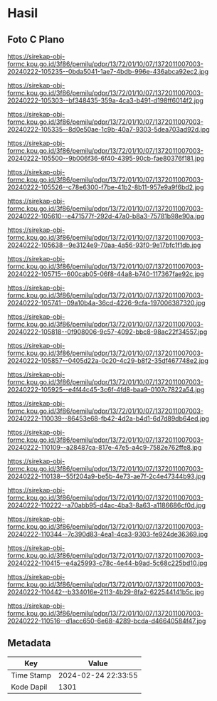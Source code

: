 # Hasil

## Foto C Plano

https://sirekap-obj-formc.kpu.go.id/3f86/pemilu/pdpr/13/72/01/10/07/1372011007003-20240222-105235--0bda5041-1ae7-4bdb-996e-436abca92ec2.jpg

https://sirekap-obj-formc.kpu.go.id/3f86/pemilu/pdpr/13/72/01/10/07/1372011007003-20240222-105303--bf348435-359a-4ca3-b491-d198ff6014f2.jpg

https://sirekap-obj-formc.kpu.go.id/3f86/pemilu/pdpr/13/72/01/10/07/1372011007003-20240222-105335--8d0e50ae-1c9b-40a7-9303-5dea703ad92d.jpg

https://sirekap-obj-formc.kpu.go.id/3f86/pemilu/pdpr/13/72/01/10/07/1372011007003-20240222-105500--9b006f36-6f40-4395-90cb-fae80376f181.jpg

https://sirekap-obj-formc.kpu.go.id/3f86/pemilu/pdpr/13/72/01/10/07/1372011007003-20240222-105526--c78e6300-f7be-41b2-8b11-957e9a9f6bd2.jpg

https://sirekap-obj-formc.kpu.go.id/3f86/pemilu/pdpr/13/72/01/10/07/1372011007003-20240222-105610--e471577f-292d-47a0-b8a3-75781b98e90a.jpg

https://sirekap-obj-formc.kpu.go.id/3f86/pemilu/pdpr/13/72/01/10/07/1372011007003-20240222-105638--9e3124e9-70aa-4a56-93f0-9e17bfc1f1db.jpg

https://sirekap-obj-formc.kpu.go.id/3f86/pemilu/pdpr/13/72/01/10/07/1372011007003-20240222-105715--600cab05-06f8-44a8-b740-117367fae92c.jpg

https://sirekap-obj-formc.kpu.go.id/3f86/pemilu/pdpr/13/72/01/10/07/1372011007003-20240222-105741--09a10b4a-36cd-4226-9cfa-197006387320.jpg

https://sirekap-obj-formc.kpu.go.id/3f86/pemilu/pdpr/13/72/01/10/07/1372011007003-20240222-105818--0f908006-9c57-4092-bbc8-98ac22f34557.jpg

https://sirekap-obj-formc.kpu.go.id/3f86/pemilu/pdpr/13/72/01/10/07/1372011007003-20240222-105857--0405d22a-0c20-4c29-b8f2-35df467748e2.jpg

https://sirekap-obj-formc.kpu.go.id/3f86/pemilu/pdpr/13/72/01/10/07/1372011007003-20240222-105925--e4f44c45-3c6f-4fd8-baa9-0107c7822a54.jpg

https://sirekap-obj-formc.kpu.go.id/3f86/pemilu/pdpr/13/72/01/10/07/1372011007003-20240222-110039--86453e68-fb42-4d2a-b4d1-6d7d89db64ed.jpg

https://sirekap-obj-formc.kpu.go.id/3f86/pemilu/pdpr/13/72/01/10/07/1372011007003-20240222-110109--a28487ca-817e-47e5-a4c9-7582e762ffe8.jpg

https://sirekap-obj-formc.kpu.go.id/3f86/pemilu/pdpr/13/72/01/10/07/1372011007003-20240222-110138--55f204a9-be5b-4e73-ae7f-2c4e47344b93.jpg

https://sirekap-obj-formc.kpu.go.id/3f86/pemilu/pdpr/13/72/01/10/07/1372011007003-20240222-110222--a70abb95-d4ac-4ba3-8a63-a1186686cf0d.jpg

https://sirekap-obj-formc.kpu.go.id/3f86/pemilu/pdpr/13/72/01/10/07/1372011007003-20240222-110344--7c390d83-4ea1-4ca3-9303-fe924de36369.jpg

https://sirekap-obj-formc.kpu.go.id/3f86/pemilu/pdpr/13/72/01/10/07/1372011007003-20240222-110415--e4a25993-c78c-4e44-b9ad-5c68c225bd10.jpg

https://sirekap-obj-formc.kpu.go.id/3f86/pemilu/pdpr/13/72/01/10/07/1372011007003-20240222-110442--b334016e-2113-4b29-8fa2-622544141b5c.jpg

https://sirekap-obj-formc.kpu.go.id/3f86/pemilu/pdpr/13/72/01/10/07/1372011007003-20240222-110516--d1acc650-6e68-4289-bcda-d46640584f47.jpg


## Metadata

| Key        | Value               |
| ---------- | ------------------- |
| Time Stamp | 2024-02-24 22:33:55 |
| Kode Dapil | 1301                |



